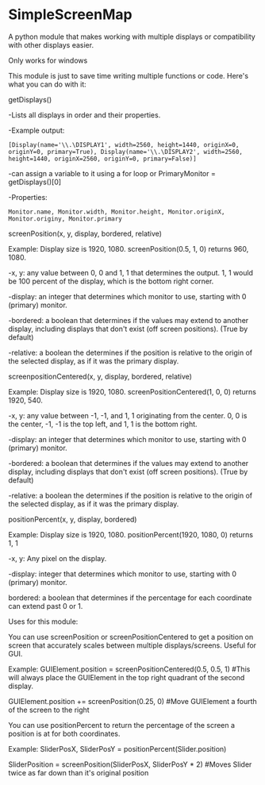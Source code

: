 # SimpleScreenMap
A python module that makes working with multiple displays or compatibility with other displays easier.


Only works for windows


This module is just to save time writing multiple functions or code. Here's what you can do with it:

getDisplays()
  
  -Lists all displays in order and their properties.
  
  -Example output:
  
    [Display(name='\\.\DISPLAY1', width=2560, height=1440, originX=0, originY=0, primary=True), Display(name='\\.\DISPLAY2', width=2560, height=1440, originX=2560, originY=0, primary=False)]
 
  -can assign a variable to it using a for loop or PrimaryMonitor = getDisplays()[0]
  
  -Properties:
    
    Monitor.name, Monitor.width, Monitor.height, Monitor.originX, Monitor.originy, Monitor.primary


screenPosition(x, y, display, bordered, relative)
  
  Example: Display size is 1920, 1080. screenPosition(0.5, 1, 0) returns 960, 1080.
  
  -x, y: any value between 0, 0 and 1, 1 that determines the output. 1, 1 would be 100 percent of the display, which is the bottom right corner.
  
  -display: an integer that determines which monitor to use, starting with 0 (primary) monitor.
  
  -bordered: a boolean that determines if the values may extend to another display, including displays that don't exist (off screen positions). (True by default)
  
  -relative: a boolean the determines if the position is relative to the origin of the selected display, as if it was the primary display.


screenpositionCentered(x, y, display, bordered, relative)

  Example: Display size is 1920, 1080. screenPositionCentered(1, 0, 0) returns 1920, 540.

  -x, y: any value between -1, -1, and 1, 1 originating from the center. 0, 0 is the center, -1, -1 is the top left, and 1, 1 is the bottom right.

  -display: an integer that determines which monitor to use, starting with 0 (primary) monitor.

  -bordered: a boolean that determines if the values may extend to another display, including displays that don't exist (off screen positions). (True by default)

  -relative: a boolean the determines if the position is relative to the origin of the selected display, as if it was the primary display.


positionPercent(x, y, display, bordered)

  Example: Display size is 1920, 1080. positionPercent(1920, 1080, 0) returns 1, 1

  -x, y: Any pixel on the display.

  -display: integer that determines which monitor to use, starting with 0 (primary) monitor.

  bordered: a boolean that determines if the percentage for each coordinate can extend past 0 or 1.


Uses for this module:

You can use screenPosition or screenPositionCentered to get a position on screen that accurately scales between multiple displays/screens. Useful for GUI.

Example: GUIElement.position = screenPositionCentered(0.5, 0.5, 1) #This will always place the GUIElement in the top right quadrant of the second display.
 
  GUIElement.position += screenPosition(0.25, 0) #Move GUIElement a fourth of the screen to the right

You can use positionPercent to return the percentage of the screen a position is at for both coordinates.

Example: SliderPosX, SliderPosY = positionPercent(Slider.position)
  
  SliderPosition = screenPosition(SliderPosX, SliderPosY * 2) #Moves Slider twice as far down than it's original position
